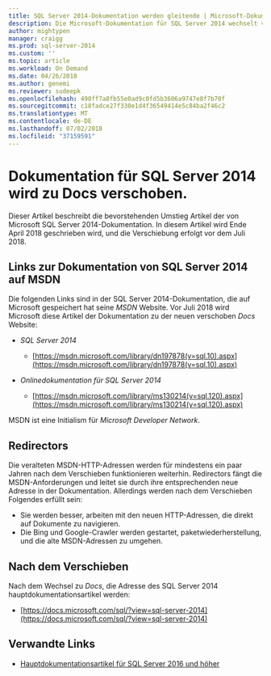 ```yaml
---
title: SQL Server 2014-Dokumentation werden gleitende | Microsoft-Dokumentation
description: Die Microsoft-Dokumentation für SQL Server 2014 wechselt vor Juli 2018 von MSDN hier in der Dokumentation.
author: mightypen
manager: craigg
ms.prod: sql-server-2014
ms.custom: ''
ms.topic: article
ms.workload: On Demand
ms.date: 04/26/2018
ms.author: genemi
ms.reviewer: sudeepk
ms.openlocfilehash: 490ff7a8fb55e0ad9c0fd5b3606a9747e8f7b70f
ms.sourcegitcommit: c18fadce27f330e1d4f36549414e5c84ba2f46c2
ms.translationtype: MT
ms.contentlocale: de-DE
ms.lasthandoff: 07/02/2018
ms.locfileid: "37159591"
---
```

# Dokumentation für SQL Server 2014 wird zu Docs verschoben.

Dieser Artikel beschreibt die bevorstehenden Umstieg Artikel der von Microsoft SQL Server 2014-Dokumentation. In diesem Artikel wird Ende April 2018 geschrieben wird, und die Verschiebung erfolgt vor dem Juli 2018.

## Links zur Dokumentation von SQL Server 2014 auf MSDN

Die folgenden Links sind in der SQL Server 2014-Dokumentation, die auf Microsoft gespeichert hat seine *MSDN* Website. Vor Juli 2018 wird Microsoft diese Artikel der Dokumentation zu der neuen verschoben *Docs* Website:

- *SQL Server 2014*
    - [https://msdn.microsoft.com/library/dn197878(v=sql.10).aspx](https://msdn.microsoft.com/library/dn197878(v=sql.10).aspx)

- *Onlinedokumentation für SQL Server 2014*
    - [https://msdn.microsoft.com/library/ms130214(v=sql.120).aspx](https://msdn.microsoft.com/library/ms130214(v=sql.120).aspx)

MSDN ist eine Initialism für *Microsoft Developer Network*.


## Redirectors

Die veralteten MSDN-HTTP-Adressen werden für mindestens ein paar Jahren nach dem Verschieben funktionieren weiterhin. Redirectors fängt die MSDN-Anforderungen und leitet sie durch ihre entsprechenden neue Adresse in der Dokumentation. Allerdings werden nach dem Verschieben Folgendes erfüllt sein:

- Sie werden besser, arbeiten mit den neuen HTTP-Adressen, die direkt auf Dokumente zu navigieren.
- Die Bing und Google-Crawler werden gestartet, paketwiederherstellung, und die alte MSDN-Adressen zu umgehen.


## Nach dem Verschieben

Nach dem Wechsel zu *Docs*, die Adresse des SQL Server 2014 hauptdokumentationsartikel werden:

- [https://docs.microsoft.com/sql/?view=sql-server-2014](https://docs.microsoft.com/sql/?view=sql-server-2014)


## Verwandte Links

- [Hauptdokumentationsartikel für SQL Server 2016 und höher](https://docs.microsoft.com/sql/?view=sql-server-2016)

